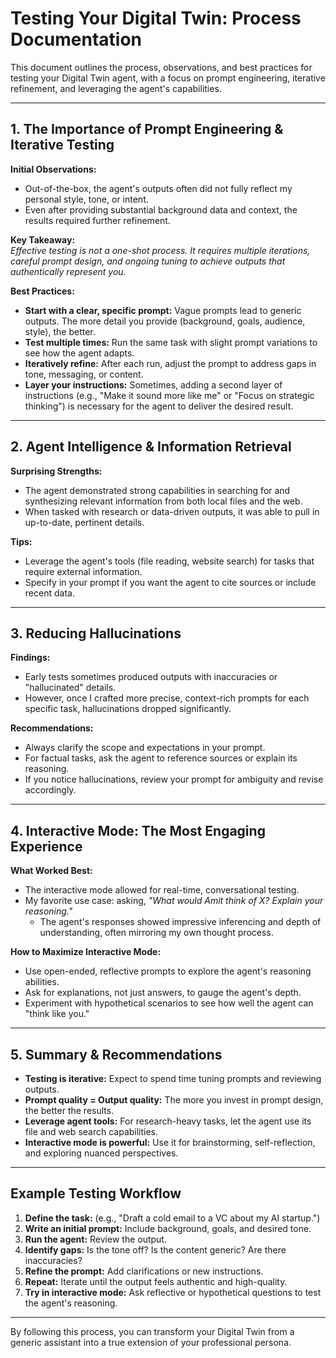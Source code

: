 # Testing Your Digital Twin: Process Documentation

This document outlines the process, observations, and best practices for testing your Digital Twin agent, with a focus on prompt engineering, iterative refinement, and leveraging the agent's capabilities.

---

## 1. The Importance of Prompt Engineering & Iterative Testing

**Initial Observations:**
- Out-of-the-box, the agent's outputs often did not fully reflect my personal style, tone, or intent.
- Even after providing substantial background data and context, the results required further refinement.

**Key Takeaway:**  
*Effective testing is not a one-shot process. It requires multiple iterations, careful prompt design, and ongoing tuning to achieve outputs that authentically represent you.*

**Best Practices:**
- **Start with a clear, specific prompt:** Vague prompts lead to generic outputs. The more detail you provide (background, goals, audience, style), the better.
- **Test multiple times:** Run the same task with slight prompt variations to see how the agent adapts.
- **Iteratively refine:** After each run, adjust the prompt to address gaps in tone, messaging, or content.
- **Layer your instructions:** Sometimes, adding a second layer of instructions (e.g., "Make it sound more like me" or "Focus on strategic thinking") is necessary for the agent to deliver the desired result.

---

## 2. Agent Intelligence & Information Retrieval

**Surprising Strengths:**
- The agent demonstrated strong capabilities in searching for and synthesizing relevant information from both local files and the web.
- When tasked with research or data-driven outputs, it was able to pull in up-to-date, pertinent details.

**Tips:**
- Leverage the agent's tools (file reading, website search) for tasks that require external information.
- Specify in your prompt if you want the agent to cite sources or include recent data.

---

## 3. Reducing Hallucinations

**Findings:**
- Early tests sometimes produced outputs with inaccuracies or "hallucinated" details.
- However, once I crafted more precise, context-rich prompts for each specific task, hallucinations dropped significantly.

**Recommendations:**
- Always clarify the scope and expectations in your prompt.
- For factual tasks, ask the agent to reference sources or explain its reasoning.
- If you notice hallucinations, review your prompt for ambiguity and revise accordingly.

---

## 4. Interactive Mode: The Most Engaging Experience

**What Worked Best:**
- The interactive mode allowed for real-time, conversational testing.
- My favorite use case: asking, *"What would Amit think of X? Explain your reasoning."*
    - The agent's responses showed impressive inferencing and depth of understanding, often mirroring my own thought process.

**How to Maximize Interactive Mode:**
- Use open-ended, reflective prompts to explore the agent's reasoning abilities.
- Ask for explanations, not just answers, to gauge the agent's depth.
- Experiment with hypothetical scenarios to see how well the agent can "think like you."

---

## 5. Summary & Recommendations

- **Testing is iterative:** Expect to spend time tuning prompts and reviewing outputs.
- **Prompt quality = Output quality:** The more you invest in prompt design, the better the results.
- **Leverage agent tools:** For research-heavy tasks, let the agent use its file and web search capabilities.
- **Interactive mode is powerful:** Use it for brainstorming, self-reflection, and exploring nuanced perspectives.

---

## Example Testing Workflow

1. **Define the task:** (e.g., "Draft a cold email to a VC about my AI startup.")
2. **Write an initial prompt:** Include background, goals, and desired tone.
3. **Run the agent:** Review the output.
4. **Identify gaps:** Is the tone off? Is the content generic? Are there inaccuracies?
5. **Refine the prompt:** Add clarifications or new instructions.
6. **Repeat:** Iterate until the output feels authentic and high-quality.
7. **Try in interactive mode:** Ask reflective or hypothetical questions to test the agent's reasoning.

---

By following this process, you can transform your Digital Twin from a generic assistant into a true extension of your professional persona.

